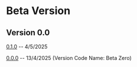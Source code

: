 # Beta Version

## Version 0.0

[0.1.0](Beta/0-1-0.md) -- 4/5/2025

[0.0.0](Beta/0-0-0.md) -- 13/4/2025 (Version Code Name: Beta Zero)
